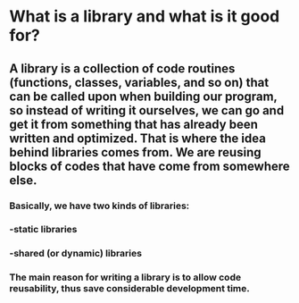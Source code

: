 # What is a library and what is it good for?

## A library is a collection of code routines (functions, classes, variables, and so on) that can be called upon when building our program, so instead of writing it ourselves, we can go and get it from something that has already been written and optimized. That is where the idea behind libraries comes from. We are reusing blocks of codes that have come from somewhere else.

### Basically, we have two kinds of libraries:

### -static libraries
### -shared (or dynamic) libraries
### The main reason for writing a library is to allow code reusability, thus save considerable development time.
